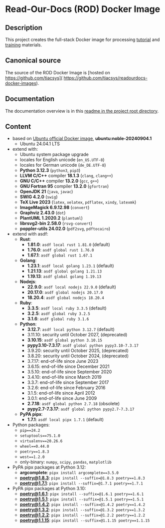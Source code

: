 # Read-Our-Docs (ROD) Docker Image

## Description

This project creates the full-stack Docker image for processing [tutorial](
https://bridle.tiac-systems.net/tutorials) and [training](
https://bridle.tiac-systems.net/trainings) materials.

## Canonical source

The source of the ROD Docker Image is [hosted on https://github.com/tiacsys](
https://github.com/tiacsys/readourdocs-docker-images).

## Documentation

The documentation overview is in this [readme in the project root directory](
README.md).

## Content

- based on [Ubuntu official Docker image](
  https://github.com/docker-library/official-images),
  **ubuntu:noble-20240904.1**
  - Ubuntu 24.04.1 LTS
- extend with:
  - Ubuntu system package upgrade
  - locales for English unicode (`en_US.UTF-8`)
  - locales for German unicode (`de_DE.UTF-8`)
  - **Python 3.12.3** (`python3`, `pip3`)
  - **LLVM C/C++** compiler **18.1.3** (`clang`, `clang++`)
  - **GNU C/C++** compiler **13.2.0** (`gcc`, `g++`)
  - **GNU Fortran 95** compiler **13.2.0** (`gfortran`)
  - **OpenJDK 21** (`java`, `javac`)
  - **SWIG 4.2.0** (`swig`)
  - **TeX Live 2023** (`latex`, `xelatex`, `pdflatex`, `xindy`, `latexmk`)
  - **ImageMagick 6.9.12.98** (`convert`)
  - **Graphviz 2.43.0** (`dot`)
  - **PlantUML 1.2020.2** (`plantuml`)
  - **librsvg2-bin 2.58.0** (`rsvg-convert`)
  - **poppler-utils 24.02.0** (`pdf2svg`, `pdftocairo`)
- extend with asdf:
  - **Rust**:
    - **1.81.0**: `asdf local rust 1.81.0` (default)
    - **1.76.0**: `asdf global rust 1.76.0`
    - **1.67.1**: `asdf global rust 1.67.1`
  - **Golang**:
    - **1.23.1**: `asdf local golang 1.23.1` (default)
    - **1.21.13**: `asdf global golang 1.21.13`
    - **1.19.13**: `asdf global golang 1.19.13`
  - **Nodejs**:
    - **22.9.0**: `asdf local nodejs 22.9.0` (default)
    - **20.17.0**: `asdf global nodejs 20.17.0`
    - **18.20.4**: `asdf global nodejs 18.20.4`
  - **Ruby**:
    - **3.3.5**: `asdf local ruby 3.3.5` (default)
    - **3.2.5**: `asdf global ruby 3.2.5`
    - **3.1.6**: `asdf global ruby 3.1.6`
  - **Python**:
    - **3.12.7**: `asdf local python 3.12.7` (default)
    - 3.11.10: security until October 2027, (deprecated)
    - **3.10.15**: `asdf global python 3.10.15`
    - **pypy3.10-7.3.17**: `asdf global python pypy3.10-7.3.17`
    - 3.9.20: security until October 2025, (deprecated)
    - 3.8.20: security until October 2024, (deprecated)
    - 3.7.17: end-of-life since June 2023
    - 3.6.15: end-of-life since December 2021
    - 3.5.10: end-of-life since September 2020
    - 3.4.10: end-of-life since March 2019
    - 3.3.7: end-of-life since September 2017
    - 3.2.6: end-of-life since February 2016
    - 3.1.5: end-of-life since April 2012
    - 3.0.1: end-of-life since June 2009
    - **2.7.18**: `asdf global python 2.7.18` (obsolete)
    - **pypy2.7-7.3.17**: `asdf global python pypy2.7-7.3.17`
  - **PyPA pipx**:
    - **1.7.1**: `asdf local pipx 1.7.1` (default)
- Python packages:
  - `pip==24.2`
  - `setuptools==75.1.0`
  - `virtualenv==20.26.6`
  - `wheel==0.44.0`
  - `poetry==1.8.3`
  - `west==1.2.0`
  - only-binary: `numpy`, `scipy`, `pandas`, `matplotlib`
- PyPA pipx packages at Python 3.12:
  - **argcomplete**: `pipx install argcomplete==3.5.0`
  - **poetry@1.8.3**: `pipx install --suffix=@1.8.3 poetry==1.8.3`
  - **poetry@1.7.1**: `pipx install --suffix=@1.7.1 poetry==1.7.1`
- PyPA pipx packages at Python 3.10:
  - **poetry@1.6.1**: `pipx install --suffix=@1.6.1 poetry==1.6.1`
  - **poetry@1.5.1**: `pipx install --suffix=@1.5.1 poetry==1.5.1`
  - **poetry@1.4.2**: `pipx install --suffix=@1.4.2 poetry==1.4.2`
  - **poetry@1.3.2**: `pipx install --suffix=@1.3.2 poetry==1.3.2`
  - **poetry@1.2.2**: `pipx install --suffix=@1.2.2 poetry==1.2.2`
  - **poetry@1.1.15**: `pipx install --suffix=@1.1.15 poetry==1.1.15`
